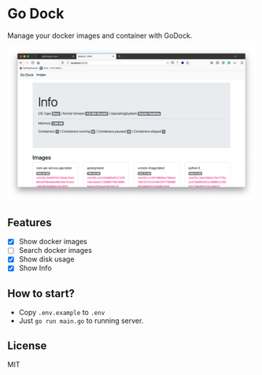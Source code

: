 # Go Dock

Manage your docker images and container with GoDock.

![godock-ui](./docs/godock-ui.png)

## Features

- [x] Show docker images
- [ ] Search docker images
- [x] Show disk usage
- [x] Show Info

## How to start?

- Copy `.env.example` to `.env`
- Just `go run main.go` to running server.

## License

MIT
